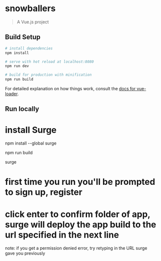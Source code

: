 # snowballers

> A Vue.js project

## Build Setup

``` bash
# install dependencies
npm install

# serve with hot reload at localhost:8080
npm run dev

# build for production with minification
npm run build
```

For detailed explanation on how things work, consult the [docs for vue-loader](http://vuejs.github.io/vue-loader).

## Run locally 

# install Surge
npm install --global surge

npm run build 

surge
# first time you run you'll be prompted to sign up, register
# click enter to confirm folder of app, surge will deploy the app build to the url specified in the next line

note: if you get a permission denied error, try retyping in the URL surge gave you previously 
